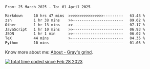 <!--START_SECTION:waka-->

```txt
From: 25 March 2025 - To: 01 April 2025

Markdown     10 hrs 47 mins  >>>>>>>>>>>>>>>>---------   63.43 %
zsh          1 hr 38 mins    >>-----------------------   09.62 %
Other        1 hr 13 mins    >>-----------------------   07.17 %
JavaScript   1 hr 10 mins    >>-----------------------   06.93 %
JSON         1 hr 1 min      >>-----------------------   06.02 %
TeX          44 mins         >------------------------   04.35 %
Python       10 mins         -------------------------   01.05 %
```

<!--END_SECTION:waka-->

<!-- [![grayxu's github stats](https://github-readme-stats.vercel.app/api?username=grayxu&count_private=true&show_icons=true)](https://github.com/grayxu) -->

Know more about me: [About - Gray's grind](https://www.grayxu.cn/).
<p align="left">
  <a href="https://wakatime.com/@c69eb31e-43a1-463f-8968-c3449e386f57"><img src="https://wakatime.com/badge/user/c69eb31e-43a1-463f-8968-c3449e386f57.svg" title="Total time coded since Feb 28 2023" /></a>
</p>

